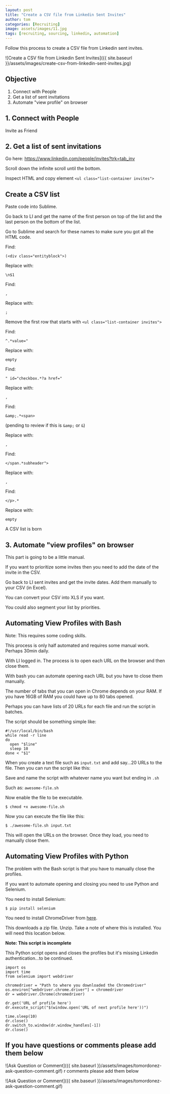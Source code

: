 ```yaml
---
layout: post
title: "Create a CSV file from Linkedin Sent Invites"
author: tom
categories: [Recruiting]
image: assets/images/11.jpg
tags: [recruiting, sourcing, linkedin, automation]
---
```


Follow this process to create a CSV file from Linkedin sent invites.

![Create a CSV file from Linkedin Sent Invites]({{ site.baseurl }}/assets/images/create-csv-from-linkedin-sent-invites.jpg)

## Objective

1. Connect with People
2. Get a list of sent invitations
3. Automate "view profile" on browser

## 1. Connect with People

Invite as Friend

## 2. Get a list of sent invitations

Go here: https://www.linkedin.com/people/invites?trk=tab_inv

Scroll down the infinite scroll until the bottom.

Inspect HTML and copy element `<ul class="list-container invites">`

## Create a CSV list

Paste code into Sublime.

Go back to LI and get the name of the first person on top of the list and the last person on the bottom of the list.

Go to Sublime and search for these names to make sure you got all the HTML code.

Find:

    (<div class="entityblock">)

Replace with:

    \n$1

Find:

    ,

Replace with:

    ;

Remove the first row that starts with `<ul class="list-container invites">`

Find:

    ^.*value="

Replace with:

    empty

Find:

    " id="checkbox.*?a href="

Replace with:

    ,

Find:

    &amp;.*<span>

(pending to review if this is `&amp;` or `&`)

Replace with:

    ,

Find:

    </span.*subheader">

Replace with:

    ,

Find:

    </p>.*

Replace with:

    empty

A CSV list is born

## 3. Automate "view profiles" on browser

This part is going to be a little manual.

If you want to prioritize some invites then you need to add the date of the invite in the CSV.

Go back to LI sent invites and get the invite dates. Add them manually to your CSV (in Excel).

You can convert your CSV into XLS if you want.

You could also segment your list by priorities.

## Automating View Profiles with Bash

Note: This requires some coding skills.

This process is only half automated and requires some manual work. Perhaps 30min daily.

With LI logged in. The process is to open each URL on the browser and then close them.

With bash you can automate opening each URL but you have to close them manually.

The number of tabs that you can open in Chrome depends on your RAM. If you have 16GB of RAM you could have up to 80 tabs opened.

Perhaps you can have lists of 20 URLs for each file and run the script in batches.

The script should be something simple like:

    #!/usr/local/bin/bash
    while read -r line
    do
      open "$line"
      sleep 10
    done < "$1"

When you create a text file such as `input.txt` and add say...20 URLs to the file. Then 
you can run the script like this:

Save and name the script with whatever name you want but ending in `.sh`

Such as: `awesome-file.sh`

Now enable the file to be executable.

    $ chmod +x awesome-file.sh

Now you can execute the file like this:

    $ ./awesome-file.sh input.txt

This will open the URLs on the browser. Once they load, you need to manually close them.

## Automating View Profiles with Python

The problem with the Bash script is that you have to manually close the profiles.

If you want to automate opening and closing you need to use Python and Selenium.

You need to install Selenium:

    $ pip install selenium

You need to install ChromeDriver from <a href="https://sites.google.com/a/chromium.org/chromedriver/downloads" target="_blank">here</a>.

This downloads a zip file. Unzip. Take a note of where this is installed. You will need this location below.

**Note: This script is incomplete**

This Python script opens and closes the profiles but it's missing Linkedin authentication...to be continued.

    import os
    import time
    from selenium import webdriver
    
    chromedriver = "Path to where you downloaded the Chromedriver"
    os.environ["webdriver.chrome.driver"] = chromedriver
    dr = webdriver.Chrome(chromedriver)
    
    dr.get('URL of profile here')
    dr.execute_script("$(window.open('URL of next profile here'))")
    
    time.sleep(10)
    dr.close()
    dr.switch_to.window(dr.window_handles[-1])
    dr.close()


## If you have questions or comments please add them below

![Ask Question or Comment]({{ site.baseurl }}/assets/images/tomordonez-ask-question-comment.gif)
r comments please add them below

![Ask Question or Comment]({{ site.baseurl }}/assets/images/tomordonez-ask-question-comment.gif)

